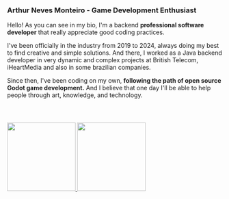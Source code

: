 ### Arthur Neves Monteiro - Game Development Enthusiast

Hello! As you can see in my bio, I'm a backend **professional software developer** that really appreciate good coding practices.

I've been officially in the industry from 2019 to 2024, always doing my best to find creative and simple solutions. And there, I worked as a Java backend developer in very dynamic and complex projects at British Telecom, iHeartMedia and also in some brazilian companies.

Since then, I've been coding on my own, **following the path of open source Godot game development.** And I believe that one day I'll be able to help people through art, knowledge, and technology.
#


<div style="display: inline_block"><br>
  <a href="https://github.com/ArthurNvs">
  <img height="160em" src="https://github-readme-stats.vercel.app/api?username=ArthurNvs&show_icons=true&theme=chartreuse-dark&include_all_commits=true&count_private=true"/>
  <img height="160em" src="https://github-readme-stats.vercel.app/api/top-langs/?username=ArthurNvs&layout=compact&langs_count=7&theme=chartreuse-dark"/>
</div>
